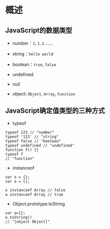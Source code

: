 # 概述

## JavaScript的数据类型

- number：`1`, `1.2` ……

- string：`hello world`

- boolean：`true`, `false`

- undefined

- null

- object: `Object`, `Array`, `Function`

## JavaScript确定值类型的三种方式

- typeof

```typeof
typeof 123 // "number"
typeof '123' // "string"
typeof false // "boolean"
typeof undefined // "undefined"
function f() {}
typeof f
// "function"
```

- instanceof

```instanceof
var o = {};
var a = [];

o instanceof Array // false
a instanceof Array // true
```

- Object.prototype.toString

```toString
var o={};
o.toString()
// "[object Object]"
```